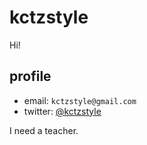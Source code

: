 # kctzstyle
Hi!

## profile
- email: `kctzstyle@gmail.com`
- twitter: [@kctzstyle](https://twitter.com/kctzstyle)

I need a teacher.
